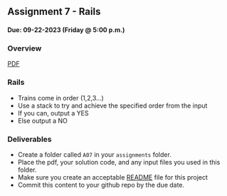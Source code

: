 ## Assignment 7 - Rails
#### Due: 09-22-2023 (Friday @ 5:00 p.m.)

### Overview

[PDF](514.pdf)


### Rails

- Trains come in order (1,2,3...)
- Use a stack to try and achieve the specified order from the input
- If you can, output a YES
- Else output a NO

### Deliverables

- Create a folder called `A07` in your `assignments` folder.
- Place the pdf, your solution code, and any input files you used in this folder.
- Make sure you create an acceptable [README](../../Resources/03-Readmees/README.md) file for this project 
- Commit this content to your github repo by the due date.